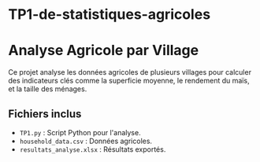 # TP1-de-statistiques-agricoles
# Analyse Agricole par Village

Ce projet analyse les données agricoles de plusieurs villages pour calculer des indicateurs clés comme la superficie moyenne, le rendement du maïs, et la taille des ménages.

## Fichiers inclus
- `TP1.py` : Script Python pour l'analyse.
- `household_data.csv` : Données agricoles.
- `resultats_analyse.xlsx` : Résultats exportés.
